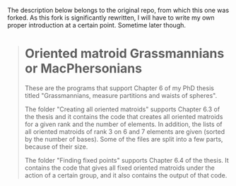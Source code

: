 The description below belongs to the original repo, from which this one was forked. As this fork is significantly rewritten, I will have to write my own proper introduction at a certain point. Sometime later though.

> # Oriented matroid Grassmannians or MacPhersonians
> 
> These are the programs that support Chapter 6 of my PhD thesis titled "Grassmannians, measure partitions and waists of spheres".
> 
> The folder "Creating all oriented matroids" supports Chapter 6.3 of the thesis and it contains the code that creates all oriented matroids for a given rank and the number of elements. In addition, the lists of all oriented matroids of rank 3 on 6 and 7 elements are given (sorted by the number of bases). Some of the files are split into a few parts, because of their size.
> 
> The folder "Finding fixed points" supports Chapter 6.4 of the thesis. It contains the code that gives all fixed oriented matroids under the action of a certain group, and it also contains the output of that code.
